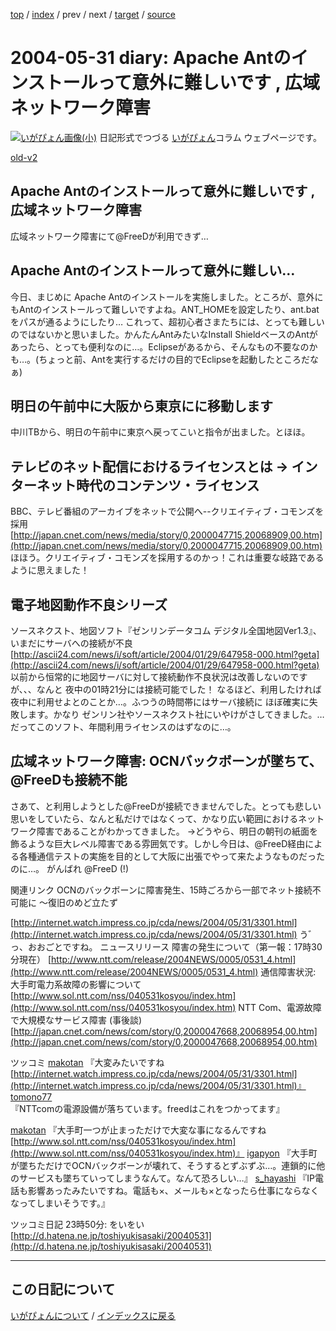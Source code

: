 [top](https://igapyon.github.io/diary/) 
 / [index](https://igapyon.github.io/diary/2004/index.html) 
 / prev 
 / next 
 / [target](https://igapyon.github.io/diary/2004/ig040531.html) 
 / [source](https://github.com/igapyon/diary/blob/gh-pages/2004/ig040531.html.src.md) 

2004-05-31 diary: Apache Antのインストールって意外に難しいです , 広域ネットワーク障害
=====================================================================================================
[![いがぴょん画像(小)](https://igapyon.github.io/diary/images/iga200306s.jpg "いがぴょん")](https://igapyon.github.io/diary/memo/memoigapyon.html) 日記形式でつづる [いがぴょん](https://igapyon.github.io/diary/memo/memoigapyon.html)コラム ウェブページです。

[old-v2](ig040531-orig.html)

## Apache Antのインストールって意外に難しいです , 広域ネットワーク障害

広域ネットワーク障害にて@FreeDが利用できず… 






## Apache Antのインストールって意外に難しい…


今日、まじめに Apache Antのインストールを実施しました。ところが、意外にもAntのインストールって難しいですよね。ANT_HOMEを設定したり、ant.batをパスが通るようにしたり…
これって、超初心者さまたちには、とっても難しいのではないかと思いました。かんたんAntみたいなInstall ShieldベースのAntがあったら、とっても便利なのに…。Eclipseがあるから、そんなもの不要なのかも…。(ちょっと前、Antを実行するだけの目的でEclipseを起動したところだなぁ)

## 明日の午前中に大阪から東京にに移動します


中川TBから、明日の午前中に東京へ戻ってこいと指令が出ました。とほほ。

## テレビのネット配信におけるライセンスとは → インターネット時代のコンテンツ・ライセンス

BBC、テレビ番組のアーカイブをネットで公開へ--クリエイティブ・コモンズを採用
  [http://japan.cnet.com/news/media/story/0,2000047715,20068909,00.htm](http://japan.cnet.com/news/media/story/0,2000047715,20068909,00.htm)
  ほほう。クリエイティブ・コモンズを採用するのかっ！これは重要な岐路であるように思えました！


## 電子地図動作不良シリーズ

ソースネクスト、地図ソフト『ゼンリンデータコム デジタル全国地図Ver1.3』、いまだにサーバへの接続が不良
  [http://ascii24.com/news/i/soft/article/2004/01/29/647958-000.html?geta](http://ascii24.com/news/i/soft/article/2004/01/29/647958-000.html?geta)
  以前から恒常的に地図サーバに対して接続動作不良状況は改善しないのですが、、、なんと
  夜中の01時21分には接続可能でした！ なるほど、利用したければ夜中に利用せよとのことか…。ふつうの時間帯にはサーバ接続に
  ほぼ確実に失敗します。かなり ゼンリン社やソースネクスト社にいやけがさしてきました。…だってこのソフト、年間利用ライセンスのはずなのに…。


## 広域ネットワーク障害: OCNバックボーンが墜ちて、@FreeDも接続不能


さあて、と利用しようとした@FreeDが接続できませんでした。とっても悲しい思いをしていたら、なんと私だけではなくって、かなり広い範囲におけるネットワーク障害であることがわかってきました。
→どうやら、明日の朝刊の紙面を飾るような巨大レベル障害である雰囲気です。しかし今日は、@FreeD経由による各種通信テストの実施を目的として大阪に出張でやって来たようなものだったのに…。
がんばれ @FreeD (!)

関連リンク
OCNのバックボーンに障害発生、15時ごろから一部でネット接続不可能に ～復旧のめど立たず
  
  [http://internet.watch.impress.co.jp/cda/news/2004/05/31/3301.html](http://internet.watch.impress.co.jp/cda/news/2004/05/31/3301.html)
  う゛っ、おおごとですね。
  ニュースリリース 障害の発生について（第一報：17時30分現在）
  [http://www.ntt.com/release/2004NEWS/0005/0531_4.html](http://www.ntt.com/release/2004NEWS/0005/0531_4.html)
  通信障害状況: 大手町電力系故障の影響について
  [http://www.sol.ntt.com/nss/040531kosyou/index.htm](http://www.sol.ntt.com/nss/040531kosyou/index.htm)
  NTT Com、電源故障で大規模なサービス障害 (事後談)
  [http://japan.cnet.com/news/com/story/0,2000047668,20068954,00.htm](http://japan.cnet.com/news/com/story/0,2000047668,20068954,00.htm)


ツッコミ
[makotan](http://d.hatena.ne.jp/makotan/) 
『大変みたいですね[http://internet.watch.impress.co.jp/cda/news/2004/05/31/3301.html](http://internet.watch.impress.co.jp/cda/news/2004/05/31/3301.html)』
  [tomono77](http://d.hatena.ne.jp/tomono77/) 『NTTcomの電源設備が落ちています。freedはこれをつかってます』
  
  [makotan](http://d.hatena.ne.jp/makotan/) 『大手町一つが止まっただけで大変な事になるんですね[http://www.sol.ntt.com/nss/040531kosyou/index.htm](http://www.sol.ntt.com/nss/040531kosyou/index.htm)』
  [igapyon](http://d.hatena.ne.jp/igapyon/) 
『大手町が墜ちただけでOCNバックボーンが壊れて、そうするとずぶずぶ…。連鎖的に他のサービスも墜ちていってしまうなんて。なんて恐ろしい…』
  [s_hayashi](http://d.hatena.ne.jp/s_hayashi/) 
『IP電話も影響あったみたいですね。電話も×、メールも×となったら仕事にならなくなってしまいそうです。』


ツッコミ日記
23時50分: をいをい
  [http://d.hatena.ne.jp/toshiyukisasaki/20040531](http://d.hatena.ne.jp/toshiyukisasaki/20040531)


----------------------------------------------------------------------------------------------------

## この日記について
[いがぴょんについて](https://igapyon.github.io/diary/memo/memoigapyon.html) / [インデックスに戻る](https://igapyon.github.io/diary/idxall.html)
